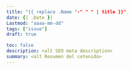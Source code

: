 ```yaml
---
title: "{{ replace .Name "-" " " | title }}"
date: {{ .Date }}
Lastmod: "aaaa-mm-dd"
tags: ["issue"]
draft: true

toc: false
description: <alt SEO meta description>
summary: <alt Resumen del cotenido>
---
```


